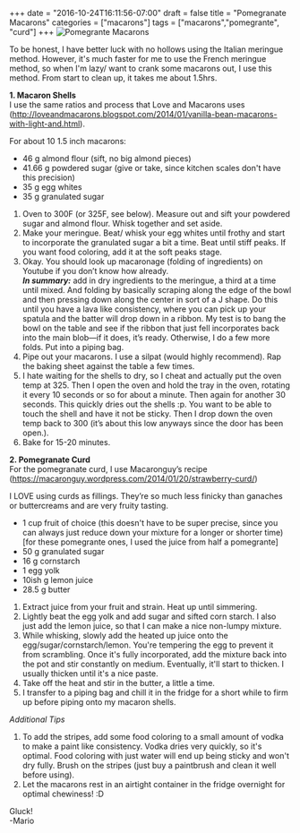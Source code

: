 +++
date = "2016-10-24T16:11:56-07:00"
draft = false
title = "Pomegranate Macarons"
categories = ["macarons"]
tags = ["macarons","pomegrante", "curd"]
+++
![Pomegrante Macarons](https://1.bp.blogspot.com/-1sMVHqQtMHU/WBmKkfSIgcI/AAAAAAAAGl8/AyQp2Wgc1Y8xaujAsChG2R9isL2kNzhGwCK4B/s640/DSC_4506_1.jpg)

To be honest, I have better luck with no hollows using the Italian meringue method. However, it's much faster for me to use the French meringue method, so when I'm lazy/ want to crank some macarons out, I use this method. From start to clean up, it takes me about 1.5hrs. 

**1. Macaron Shells**  
I use the same ratios and process that Love and Macarons uses (http://loveandmacarons.blogspot.com/2014/01/vanilla-bean-macarons-with-light-and.html).

For about 10 1.5 inch macarons:  

- 46 g almond flour (sift, no big almond pieces)
- 41.66 g powdered sugar (give or take, since kitchen scales don't have this precision)
- 35 g egg whites
- 35 g granulated sugar

1. Oven to 300F (or 325F, see below). Measure out and sift your powdered sugar and almond flour. Whisk together and set aside. 
2. Make your meringue. Beat/ whisk your egg whites until frothy and start to incorporate the granulated sugar a bit a time. Beat until stiff peaks. If you want food coloring, add it at the soft peaks stage.
3. Okay. You should look up macaronage (folding of ingredients) on Youtube if you don’t know how already.  
    ***In summary:***  add in dry ingredients to the meringue, a third at a time until mixed. And folding by basically scraping along the edge of the bowl and then pressing down along the center in sort of a J shape. Do this until you have a lava like consistency, where you can pick up your spatula and the batter will drop down in a ribbon. My test is to bang the bowl on the table and see if the ribbon that just fell incorporates back into the main blob—if it does, it’s ready. Otherwise, I do a few more folds. Put into a piping bag.
4. Pipe out your macarons. I use a silpat (would highly recommend). Rap the baking sheet against the table a few times.
5. I hate waiting for the shells to dry, so I cheat and actually put the oven temp at 325. Then I open the oven and hold the tray in the oven, rotating it every 10 seconds or so for about a minute. Then again for another 30 seconds. This quickly dries out the shells :p. 
You want to be able to touch the shell and have it not be sticky.
Then I drop down the oven temp back to 300 (it’s about this low anyways since the door has been open.).
6. Bake for 15-20 minutes.  

**2. Pomegranate Curd**  
For the pomegranate curd, I use Macaronguy’s recipe (https://macaronguy.wordpress.com/2014/01/20/strawberry-curd/)

I LOVE using curds as fillings. They’re so much less finicky than ganaches or buttercreams and are very fruity tasting.  

- 1 cup fruit of choice (this doesn't have to be super precise, since you can always just reduce down your mixture for a longer or shorter time)
[for these pomegrante ones, I used the juice from half a pomegrante]
- 50 g granulated sugar
- 16 g cornstarch
- 1 egg yolk
- 10ish g lemon juice
- 28.5 g butter

1. Extract juice from your fruit and strain. Heat up until simmering.
2. Lightly beat the egg yolk and add sugar and sifted corn starch. I also just add the lemon juice, so that I can make a nice non-lumpy mixture.
3. While whisking, slowly add the heated up juice onto the egg/sugar/cornstarch/lemon. You're tempering the egg to prevent it from scrambling. Once it's fully incorporated, add the mixture back into the pot and stir constantly on medium. Eventually, it'll start to thicken. I usually thicken until it's a nice paste.
4. Take off the heat and stir in the butter, a little a time.
5. I transfer to a piping bag and chill it in the fridge for a short while to firm up before piping onto my macaron shells.

*Additional Tips*  

1. To add the stripes, add some food coloring to a small amount of vodka to make a paint like consistency. Vodka dries very quickly, so it's optimal. Food coloring with just water will end up being sticky and won't dry fully. Brush on the stripes (just buy a paintbrush and clean it well before using).
2. Let the macarons rest in an airtight container in the fridge overnight for optimal chewiness! :D

Gluck!  
-Mario
